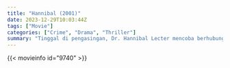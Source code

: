```yaml
---
title: "Hannibal (2001)"
date: 2023-12-29T10:03:44Z
tags: ["Movie"]
categories: ["Crime", "Drama", "Thriller"]
summary: "Tinggal di pengasingan, Dr. Hannibal Lecter mencoba berhubungan kembali dengan F.B.I. Agen Clarice Starling, dan mendapati dirinya menjadi sasaran balas dendam dari korban yang kuat."
---
```


<mux-player stream-type="on-demand"
src="https://kp3d-my.sharepoint.com/personal/ryoo_kp3d_onmicrosoft_com/_layouts/15/download.aspx?share=ESRzsNOtpgdOpIelx4b6858B0wyaxmRv3o9Oz0Wr8lVGGQ" prefer-playback="mse" controls>

</mux-player>


{{< movieinfo id="9740" >}}

<script src="https://cdn.jsdelivr.net/npm/@mux/mux-player"></script>

 <script type="application/ld+json ">
{
"@context": "https://schema.org/",
"@type": "VideoObject",
"name": "Hannibal",
"contentUrl": "https://stream.mux.com/7yLKkaTXvvJfHLko6oDgJEpGocdN7gcfj7Wkr6Ql7gE.m3u8",
"thumbnailUrl": "https://www.themoviedb.org/t/p/original/7MQVmsC7i6Z5tnKxQC62zBKU3Dx.jpg?width=314&fit_mode=preserve&time=25",
"uploadDate": "2023-12-18T18:45:11Z",
}

</script>